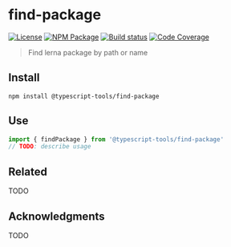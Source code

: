 # find-package
[![License][]](https://opensource.org/licenses/ISC)
[![NPM Package][]](https://npmjs.org/package/@typescript-tools/find-package)
[![Build status][]](https://travis-ci.org/typescript-tools/find-package)
[![Code Coverage][]](https://codecov.io/gh/typescript-tools/find-package)

[License]: https://img.shields.io/badge/License-ISC-blue.svg
[NPM Package]: https://img.shields.io/npm/v/@typescript-tools/find-package.svg
[Build status]: https://travis-ci.org/typescript-tools/find-package.svg?branch=master
[Code Coverage]: https://codecov.io/gh/typescript-tools/find-package/branch/master/graph/badge.svg

> Find lerna package by path or name

## Install

``` shell
npm install @typescript-tools/find-package
```

## Use

``` typescript
import { findPackage } from '@typescript-tools/find-package'
// TODO: describe usage
```

## Related

TODO

## Acknowledgments

TODO
